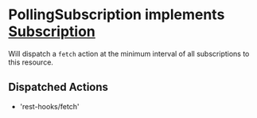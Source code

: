 # PollingSubscription implements [Subscription](./SubscriptionManager.md)

Will dispatch a `fetch` action at the minimum interval of all subscriptions to this
resource.

## Dispatched Actions

- 'rest-hooks/fetch'
